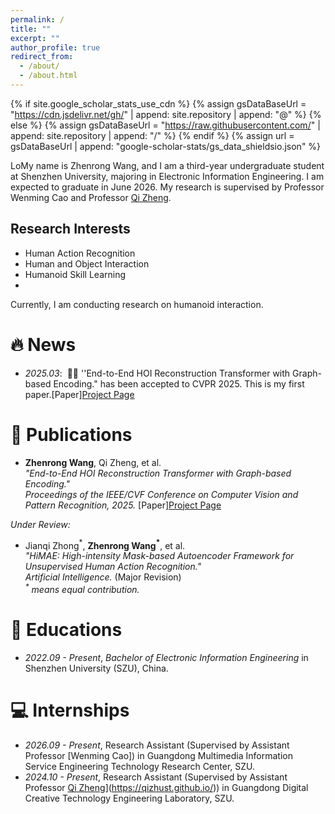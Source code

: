 ```yaml
---
permalink: /
title: ""
excerpt: ""
author_profile: true
redirect_from: 
  - /about/
  - /about.html
---
```


{% if site.google_scholar_stats_use_cdn %}
{% assign gsDataBaseUrl = "https://cdn.jsdelivr.net/gh/" | append: site.repository | append: "@" %}
{% else %}
{% assign gsDataBaseUrl = "https://raw.githubusercontent.com/" | append: site.repository | append: "/" %}
{% endif %}
{% assign url = gsDataBaseUrl | append: "google-scholar-stats/gs_data_shieldsio.json" %}

<span class='anchor' id='about-me'></span>

LoMy name is Zhenrong Wang, and I am a third-year undergraduate student at Shenzhen University, majoring in Electronic Information Engineering. I am expected to graduate in June 2026. My research is supervised by Professor Wenming Cao and Professor [Qi Zheng](https://hoi-tg.github.io/).

## Research Interests

- Human Action Recognition  
- Human and Object Interaction  
- Humanoid Skill Learning
- 
Currently, I am conducting research on humanoid interaction.

# 🔥 News
- *2025.03*: &nbsp;🎉🎉 ''End-to-End HOI Reconstruction Transformer with Graph-based Encoding." has been accepted to CVPR 2025. This is my first paper.[Paper][Project Page](https://hoi-tg.github.io/)  

# 📝 Publications 
- **Zhenrong Wang**, Qi Zheng, et al.  
  *"End-to-End HOI Reconstruction Transformer with Graph-based Encoding."*  
  *Proceedings of the IEEE/CVF Conference on Computer Vision and Pattern Recognition, 2025.* [Paper][Project Page](https://hoi-tg.github.io/)

*Under Review:*

- Jianqi Zhong$^{*}$, **Zhenrong Wang$^{*}$**, et al.  
  *"HiMAE: High-intensity Mask-based Autoencoder Framework for Unsupervised Human Action Recognition."*  
  *Artificial Intelligence.* (Major Revision)  
  *$^{*}$ means equal contribution.*  

# 📖 Educations

- *2022.09 - Present*, *Bachelor of Electronic Information Engineering* in Shenzhen University (SZU), China.

# 💻 Internships

- *2026.09 - Present*, Research Assistant (Supervised by Assistant Professor [Wenming Cao]) in Guangdong Multimedia Information Service Engineering Technology Research Center, SZU.
- *2024.10 - Present*, Research Assistant (Supervised by Assistant Professor [Qi Zheng]([https://jasonzhangs001.github.io/shiyaozhang/)](https://qizhust.github.io/)) in Guangdong Digital Creative Technology Engineering Laboratory, SZU.
